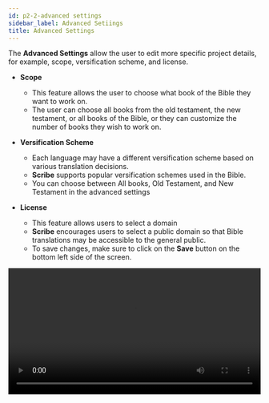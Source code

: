 ```yaml
---
id: p2-2-advanced settings
sidebar_label: Advanced Setiings
title: Advanced Settings
---
```

The **Advanced Settings** allow the user to edit more specific project details, for example, scope, versification scheme, and license.

- **Scope**

  - This feature allows the user to choose what book of the Bible they want to work on. 
  - The user can choose all books from the old testament, the new testament, or all books of the Bible, or they can customize the number of books they wish to work on.

- **Versification Scheme**

  -  Each language may have a different versification scheme based on various translation decisions.
  -  **Scribe** supports popular versification schemes used in the Bible. 
  - You can choose between All books, Old Testament, and New Testament in the advanced settings 
      

- **License**

  -  This feature allows users to select a domain 
  -  **Scribe** encourages users to select a public domain so that Bible translations may be accessible to the general public.
  -  To save changes, make sure to click on the **Save** button on the bottom left side of the screen.

<video controls src="/assets/advanced-settings.mov" width="100%" type="video/mov"/>